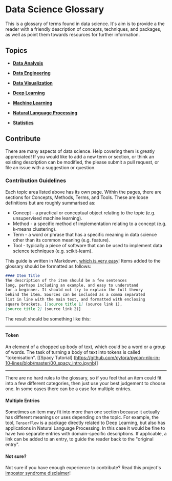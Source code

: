 Data Science Glossary
=====================

This is a glossary of terms found in data science. It's aim is to provide a the reader with a friendly description of concepts, techniques, and packages, as well as point them towards resources for further information.

## Topics

- [**Data Analysis**](data-analysis/data-analysis.md)

- [**Data Engineering**](data-eng/data-eng.md)

- [**Data Visualization**](data-viz/data-viz.md)

- [**Deep Learning**](deep-learning/deep-learning.md)

- [**Machine Learning**](ml/ml.md)

- [**Natural Language Processing**](nlp/nlp.md)

- [**Statistics**](stats/stats.md)


## Contribute

There are many aspects of data science. Help covering them is greatly appreciated! If you would like to add a new term or section, or think an existing description can be modified, the please submit a pull request, or file an issue with a suggestion or question.

### Contribution Guidelines

Each topic area listed above has its own page. Within the pages, there are sections for Concepts, Methods, Terms, and Tools. These are loose definitions but are roughly summarised as:

- Concept - a practical or conceptual object relating to the topic (e.g. unsupervised machine learning).
- Method - a specific method of implementation relating to a concept (e.g. k-means clustering).
- Term - a word or phrase that has a specific meaning in data science other than its common meaning (e.g. feature).
- Tool - typically a piece of software that can be used to implement data science techniques (e.g. scikit-learn).

This guide is written in Markdown, [which is very easy](https://github.com/adam-p/markdown-here/wiki/Markdown-Cheatsheet)! Items added to the glossary should be formatted as follows:

~~~markdown
#### Item Title
The description of the item should be a few sentences
long, perhaps including an example, and easy to understand
for a beginner. It should not try to explain the full theory
behind the item. Sources can be included as a comma separated 
list in line with the main text, and formatted with enclosing
square brackets. [[source title 1] (source link 1), 
[source title 2] (source link 2)]
~~~

The result should be something like this:

---

#### Token  
An element of a chopped up body of text, which could be a word or a group of words. The task of turning a body of text into tokens is called "tokenisation". [[Spacy Tutorial]
(https://github.com/cytora/pycon-nlp-in-10-lines/blob/master/00_spacy_intro.ipynb)]

---

There are no hard rules to the glossary, so if you feel that an item could fit into a few different categories, then just use your best judgement to choose one. In some cases there can be a case for multiple entries.

#### Multiple Entries

Sometimes an item may fit into more than one section because it actually has different meanings or uses depending on the topic. For example, the tool, `TensorFlow` is a package directly related to Deep Learning, but also has applications in Natural Language Processing. In this case it would be fine to have two separate entries with domain-specific descriptions. If applicable, a link can be added to an entry, to guide the reader back to the "original entry".

#### Not sure?

Not sure if you have enough experience to contribute? Read this project's [impostor syndrome disclaimer](impostor-syndrome-disclaimer.md)!